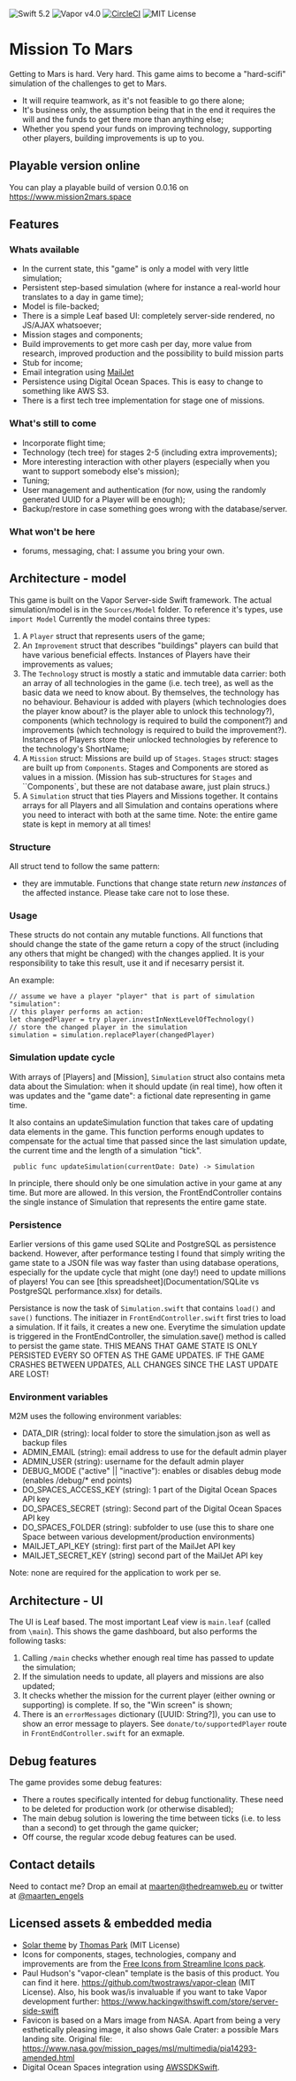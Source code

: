 ![Swift 5.2](http://img.shields.io/badge/swift-5.2-orange.svg) 
![Vapor v4.0](https://img.shields.io/badge/vapor-4.0-blue) [![CircleCI](https://circleci.com/gh/maartene/MissionToMars.svg?style=shield)](https://circleci.com/gh/maartene/MissionToMars) ![MIT License](http://img.shields.io/badge/license-MIT-brightgreen.svg) 

# Mission To Mars
Getting to Mars is hard. Very hard. This game aims to become a "hard-scifi" simulation of the challenges to get to Mars.
* It will require teamwork, as it's not feasible to go there alone;
* It's business only, the assumption being that in the end it requires the will and the funds to get there more than anything else;
* Whether you spend your funds on improving technology, supporting other players, building improvements is up to you.

## Playable version online
You can play a playable build of version 0.0.16 on https://www.mission2mars.space 

## Features
### Whats available
* In the current state, this "game" is only a model with very little simulation;
* Persistent step-based simulation (where for instance a real-world hour translates to a day in game time);
* Model is file-backed;
* There is a simple Leaf based UI: completely server-side rendered, no JS/AJAX whatsoever;
* Mission stages and components;
* Build improvements to get more cash per day, more value from research, improved production and the possibility to build mission parts
* Stub for income;
* Email integration using [MailJet](https://www.mailjet.com)
* Persistence using Digital Ocean Spaces. This is easy to change to something like AWS S3.
* There is a first tech tree implementation for stage one of missions.

### What's still to come
* Incorporate flight time;
* Technology (tech tree) for stages 2-5 (including extra improvements);
* More interesting interaction with other players (especially when you want to support somebody else's mission);
* Tuning;
* User management and authentication (for now, using the randomly generated UUID for a Player will be enough);
* Backup/restore in case something goes wrong with the database/server.

### What won't be here
* forums, messaging, chat: I assume you bring your own.

## Architecture - model
This game is built on the Vapor Server-side Swift framework.
The actual simulation/model is in the `Sources/Model` folder. To reference it's types, use `import Model`
Currently the model contains three types:
1. A `Player` struct that represents users of the game;
3. An `Improvement` struct that describes "buildings" players can build that have various beneficial effects. Instances of Players have their improvements as values;
4. The `Technology` struct is mostly a static and immutable data carrier: both an array of all technologies in the game (i.e. tech tree), as well as the basic data we need to know about. By themselves, the technology has no behaviour. Behaviour is added with players (which technologies does the player know about? is the player able to unlock this technology?), components (which technology is required to build the component?) and improvements (which technology is required to build the improvement?). Instances of Players store their unlocked technologies by reference to the technology's ShortName;
5. A `Mission` struct: Missions are build up of `Stages`. `Stages` struct: stages are built up from `Components`. Stages and Components are stored as values in a mission.
(Mission has sub-structures for `Stages` and ``Components`, but these are not database aware, just plain strucs.)
6. A `Simulation` struct that ties Players and Missions together. It contains arrays for all Players and all Simulation and contains operations where you need to interact with both at the same time. Note: the entire game state is kept in memory at all times!

### Structure
All struct tend to follow the same pattern:
* they are immutable. Functions that change state return *new instances* of the affected instance. Please take care not to lose these.

### Usage
These structs do not contain any mutable functions. All functions that should change the state of the game return a copy of the struct (including any others that might be changed) with the changes applied. 
It is your responsibility to take this result, use it and if necesarry persist it.

An example:
```
// assume we have a player "player" that is part of simulation "simulation": 
// this player performs an action:
let changedPlayer = try player.investInNextLevelOfTechnology()
// store the changed player in the simulation
simulation = simulation.replacePlayer(changedPlayer)
```

### Simulation update cycle
With arrays of [Players] and [Mission], `Simulation` struct also contains meta data about the Simulation: when it should update (in real time), how often it was updates and the "game date": a fictional date representing in game time. 

It also contains an updateSimulation function that takes care of updating data elements in the game. This function performs enough updates to compensate for the actual time that passed since the last simulation update, the current time and the length of a simulation "tick". 

```
 public func updateSimulation(currentDate: Date) -> Simulation
```

In principle, there should only be one simulation active in your game at any time. But more are allowed. In this version, the FrontEndController contains the single instance of Simulation that represents the entire game state.

### Persistence
Earlier versions of this game used SQLite and PostgreSQL as persistence backend. However, after performance testing I found that simply writing the game state to a JSON file was way faster than using database operations, especially for the update cycle that might (one day!) need to update millions of players! You can see [this spreadsheet](Documentation/SQLite vs PostgreSQL performance.xlsx) for details.

Persistance is now the task of `Simulation.swift` that contains `load()` and `save()` functions. The initiazer in `FrontEndController.swift` first tries to load a simulation. If it fails, it creates a new one. Everytime the simulation update is triggered in the FrontEndController, the simulation.save() method is called to persist the game state.
THIS MEANS THAT GAME STATE IS ONLY PERSISTED EVERY SO OFTEN AS THE GAME UPDATES. IF THE GAME CRASHES BETWEEN UPDATES, ALL CHANGES SINCE THE LAST UPDATE ARE LOST!

### Environment variables
M2M uses the following environment variables:
* DATA_DIR (string): local folder to store the simulation.json as well as backup files
* ADMIN_EMAIL (string): email address to use for the default admin player
* ADMIN_USER (string): username for the default admin player
* DEBUG_MODE ("active" || "inactive"): enables or disables debug mode (enables /debug/* end points)
* DO_SPACES_ACCESS_KEY (string): 1 part of the Digital Ocean Spaces API key
* DO_SPACES_SECRET (string): Second part of the Digital Ocean Spaces API key
* DO_SPACES_FOLDER (string): subfolder to use (use this to share one Space between various development/production environments)
* MAILJET_API_KEY (string): first part of the MailJet API key
* MAILJET_SECRET_KEY (string) second part of the MailJet API key

Note: none are required for the application to work per se.

## Architecture - UI
The UI is Leaf based. The most important Leaf view is `main.leaf` (called from `\main`). This shows the game dashboard, but also performs the following tasks:
1. Calling `/main` checks  whether enough real time has passed to update the simulation;
2. If the simulation needs to update, all players and missions are also updated;
3. It checks whether the mission for the current player (either owning or supporting) is complete. If so, the "Win screen" is shown;
4. There is an `errorMessages` dictionary ([UUID: String?]), you can use to show an error message to players. See `donate/to/supportedPlayer` route in `FrontEndController.swift` for an exmaple.

## Debug features
The game provides some debug features:
* There a routes specifically intented for debug functionality. These need to be deleted for production work (or otherwise disabled);
* The main debug solution is lowering the time between ticks (i.e. to less than a second) to get through the game quicker;
* Off course, the regular xcode debug features can be used.

## Contact details
Need to contact me? Drop an email at maarten@thedreamweb.eu or twitter at [@maarten_engels](https://twitter.com/maarten_engels) 

## Licensed assets & embedded media
* [Solar theme](https://bootswatch.com/solar/) by [Thomas Park](https://thomaspark.co/) (MIT License)
* Icons for components, stages, technologies, company and improvements are from the [Free Icons from Streamline Icons pack](https://www.streamlineicons.com/).
* Paul Hudson's "vapor-clean" template is the basis of this product. You can find it here. https://github.com/twostraws/vapor-clean (MIT License). Also, his book was/is invaluable if you want to take Vapor development further: https://www.hackingwithswift.com/store/server-side-swift  
* Favicon is based on a Mars image from NASA. Apart from being a very esthetically pleasing image, it also shows Gale Crater: a possible Mars landing site. Original file:  https://www.nasa.gov/mission_pages/msl/multimedia/pia14293-amended.html 
* Digital Ocean Spaces integration using [AWSSDKSwift](https://github.com/swift-aws/aws-sdk-swift.git).
